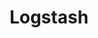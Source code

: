 ---
codehost: https://github.com/https://github.com/elastic/logstash
facebook: https://facebook.com/elastic.co
guide: https://www.elastic.co/assets/blt946bc636d34a70eb/icon-logstash-bb.svg
logohandle: elasticco_logstash
sort: logstash
title: Logstash
website: https://www.elastic.co/products/logstash
---